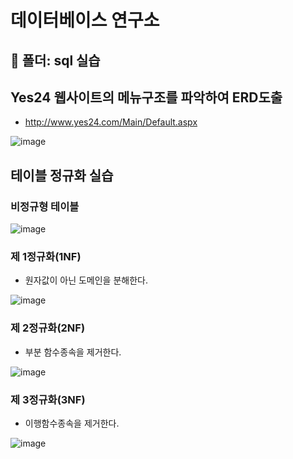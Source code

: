 # 데이터베이스 연구소 

## 📗 폴더: sql 실습  


## Yes24 웹사이트의 메뉴구조를 파악하여 ERD도출 
- http://www.yes24.com/Main/Default.aspx


![image](https://user-images.githubusercontent.com/61787171/234772988-682af125-74a2-4c5a-9768-d68881f54b79.png)

## 테이블 정규화 실습 

### 비정규형 테이블

![image](https://user-images.githubusercontent.com/61787171/234774421-64e0ea0e-0490-4547-9917-c5f6ca92971e.png)

### 제 1정규화(1NF)

- 원자값이 아닌 도메인을 분해한다. 

![image](https://user-images.githubusercontent.com/61787171/234774711-9aa502c3-6c6b-4e04-bf9d-820a0bfd4b0f.png)

### 제 2정규화(2NF)

- 부분 함수종속을 제거한다.  

![image](https://user-images.githubusercontent.com/61787171/234774763-8217cae8-3e90-459a-ac84-37c1e6756d0b.png)

### 제 3정규화(3NF)

- 이행함수종속을 제거한다.

![image](https://user-images.githubusercontent.com/61787171/234774832-340fe9a9-6909-475f-87f2-8182ef85c86c.png)
